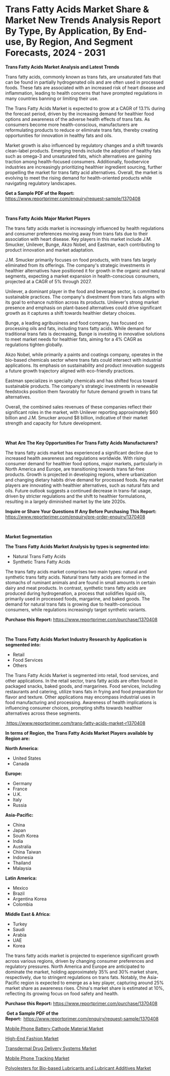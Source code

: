 <p><h1>Trans Fatty Acids Market Share & Market New Trends Analysis Report By Type, By Application, By End-use, By Region, And Segment Forecasts, 2024 - 2031</h1></p><p><strong>Trans Fatty Acids Market Analysis and Latest Trends</strong></p>
<p><p>Trans fatty acids, commonly known as trans fats, are unsaturated fats that can be found in partially hydrogenated oils and are often used in processed foods. These fats are associated with an increased risk of heart disease and inflammation, leading to health concerns that have prompted regulations in many countries banning or limiting their use.</p><p>The Trans Fatty Acids Market is expected to grow at a CAGR of 13.1% during the forecast period, driven by the increasing demand for healthier food options and awareness of the adverse health effects of trans fats. As consumers become more health-conscious, manufacturers are reformulating products to reduce or eliminate trans fats, thereby creating opportunities for innovation in healthy fats and oils.</p><p>Market growth is also influenced by regulatory changes and a shift towards clean-label products. Emerging trends include the adoption of healthy fats such as omega-3 and unsaturated fats, which alternatives are gaining traction among health-focused consumers. Additionally, foodservice industries are increasingly prioritizing healthier ingredient sourcing, further propelling the market for trans fatty acid alternatives. Overall, the market is evolving to meet the rising demand for health-oriented products while navigating regulatory landscapes.</p></p>
<p><strong>Get a Sample PDF of the Report:&nbsp;</strong> <a href="https://www.reportprimer.com/enquiry/request-sample/1370408">https://www.reportprimer.com/enquiry/request-sample/1370408</a></p>
<p>&nbsp;</p>
<p><strong>Trans Fatty Acids Major Market Players</strong></p>
<p><p>The trans fatty acids market is increasingly influenced by health regulations and consumer preferences moving away from trans fats due to their association with heart disease. Key players in this market include J.M. Smucker, Unilever, Bunge, Akzo Nobel, and Eastman, each contributing to product innovation and market adaptation.</p><p>J.M. Smucker primarily focuses on food products, with trans fats largely eliminated from its offerings. The company's strategic investments in healthier alternatives have positioned it for growth in the organic and natural segments, expecting a market expansion in health-conscious consumers, projected at a CAGR of 5% through 2027.</p><p>Unilever, a dominant player in the food and beverage sector, is committed to sustainable practices. The company's divestment from trans fats aligns with its goal to enhance nutrition across its products. Unilever's strong market presence and emphasis on plant-based alternatives could drive significant growth as it captures a shift towards healthier dietary choices.</p><p>Bunge, a leading agribusiness and food company, has focused on processing oils and fats, including trans fatty acids. While demand for traditional trans fats is decreasing, Bunge is investing in innovative solutions to meet market needs for healthier fats, aiming for a 4% CAGR as regulations tighten globally.</p><p>Akzo Nobel, while primarily a paints and coatings company, operates in the bio-based chemicals sector where trans fats could intersect with industrial applications. Its emphasis on sustainability and product innovation suggests a future growth trajectory aligned with eco-friendly practices.</p><p>Eastman specializes in specialty chemicals and has shifted focus toward sustainable products. The company's strategic investments in renewable feedstocks position them favorably for future demand growth in trans fat alternatives. </p><p>Overall, the combined sales revenues of these companies reflect their significant roles in the market, with Unilever reporting approximately $60 billion and J.M. Smucker around $8 billion, indicative of their market strength and capacity for future development.</p></p>
<p>&nbsp;</p>
<p><strong>What Are The Key Opportunities For Trans Fatty Acids Manufacturers?</strong></p>
<p><p>The trans fatty acids market has experienced a significant decline due to increased health awareness and regulations worldwide. With rising consumer demand for healthier food options, major markets, particularly in North America and Europe, are transitioning towards trans fat-free products. Growth is projected in developing regions, where urbanization and changing dietary habits drive demand for processed foods. Key market players are innovating with healthier alternatives, such as natural fats and oils. Future outlook suggests a continued decrease in trans-fat usage, driven by stricter regulations and the shift to healthier formulations, resulting in a largely diminished market by the late 2020s.</p></p>
<p><strong>Inquire or Share Your Questions If Any Before Purchasing This Report:</strong> <a href="https://www.reportprimer.com/enquiry/pre-order-enquiry/1370408">https://www.reportprimer.com/enquiry/pre-order-enquiry/1370408</a></p>
<p>&nbsp;</p>
<p><strong>Market Segmentation</strong></p>
<p><strong>The Trans Fatty Acids Market Analysis by types is segmented into:</strong></p>
<p><ul><li>Natural Trans Fatty Acids</li><li>Synthetic Trans Fatty Acids</li></ul></p>
<p><p>The trans fatty acids market comprises two main types: natural and synthetic trans fatty acids. Natural trans fatty acids are formed in the stomachs of ruminant animals and are found in small amounts in certain dairy and meat products. In contrast, synthetic trans fatty acids are produced during hydrogenation, a process that solidifies liquid oils, primarily used in processed foods, margarine, and baked goods. The demand for natural trans fats is growing due to health-conscious consumers, while regulations increasingly target synthetic variants.</p></p>
<p><strong>Purchase this Report:&nbsp;</strong><a href="https://www.reportprimer.com/purchase/1370408">https://www.reportprimer.com/purchase/1370408</a></p>
<p>&nbsp;</p>
<p><strong>The Trans Fatty Acids Market Industry Research by Application is segmented into:</strong></p>
<p><ul><li>Retail</li><li>Food Services</li><li>Others</li></ul></p>
<p><p>The Trans Fatty Acids Market is segmented into retail, food services, and other applications. In the retail sector, trans fatty acids are often found in packaged snacks, baked goods, and margarines. Food services, including restaurants and catering, utilize trans fats in frying and food preparation for flavor and texture. Other applications may encompass industrial uses in food manufacturing and processing. Awareness of health implications is influencing consumer choices, prompting shifts towards healthier alternatives across these segments.</p></p>
<p><a href="https://www.reportprimer.com/trans-fatty-acids-market-r1370408">&nbsp;https://www.reportprimer.com/trans-fatty-acids-market-r1370408</a></p>
<p><strong>In terms of Region, the Trans Fatty Acids Market Players available by Region are:</strong></p>
<p>
    <p> <strong> North America: </strong>
        <ul>
            <li>United States</li>
            <li>Canada</li>
        </ul>
        </p> 
    <p> <strong> Europe: </strong>
        <ul>
            <li>Germany</li>
            <li>France</li>
            <li>U.K.</li>
            <li>Italy</li>
            <li>Russia</li>
        </ul>
        </p> 
    <p> <strong> Asia-Pacific: </strong>
        <ul>
            <li>China</li>
            <li>Japan</li>
            <li>South Korea</li>
            <li>India</li>
            <li>Australia</li>
            <li>China Taiwan</li>
            <li>Indonesia</li>
            <li>Thailand</li>
            <li>Malaysia</li>
        </ul>
        </p> 
    <p> <strong> Latin America: </strong>
        <ul>
            <li>Mexico</li>
            <li>Brazil</li>
            <li>Argentina Korea</li>
            <li>Colombia</li>
        </ul>
        </p> 
    <p> <strong> Middle East & Africa: </strong>
        <ul>
            <li>Turkey</li>
            <li>Saudi</li>
            <li>Arabia</li>
            <li>UAE</li>
            <li>Korea</li>
        </ul>
    </p>
    </p>
<p><p>The trans fatty acids market is projected to experience significant growth across various regions, driven by changing consumer preferences and regulatory pressures. North America and Europe are anticipated to dominate the market, holding approximately 35% and 30% market share, respectively, due to stringent regulations on trans fats. Notably, the Asia-Pacific region is expected to emerge as a key player, capturing around 25% market share as awareness rises. China's market share is estimated at 10%, reflecting its growing focus on food safety and health.</p></p>
<p><strong>Purchase this Report: </strong><a href="https://www.reportprimer.com/purchase/1370408">https://www.reportprimer.com/purchase/1370408</a></p>
<p>&nbsp;<strong>Get a Sample PDF of the Report:&nbsp;&nbsp;</strong><a href="https://www.reportprimer.com/enquiry/request-sample/1370408">https://www.reportprimer.com/enquiry/request-sample/1370408</a></p>
<p><strong></strong></p>
<p><p><a href="https://issuu.com/reportprime-2/docs/mobile-phone-battery-cathode-materi_aca0e6f772d85f">Mobile Phone Battery Cathode Material Market</a></p><p><a href="https://medium.com/@hunterico88_57142/high-end-fashion-market-share-size-trends-industry-analysis-report-by-type-by-end-use-0b6215048277">High-End Fashion Market</a></p><p><a href="https://www.linkedin.com/pulse/transdermal-drug-delivery-systems-market-size-share-trends-a6ypf">Transdermal Drug Delivery Systems Market</a></p><p><a href="https://www.linkedin.com/pulse/mobile-phone-tracking-market-insights-products-regional-analysis-oi6zf">Mobile Phone Tracking Market</a></p><p><a href="https://medium.com/@hunterico88_57142/insights-into-the-polyolesters-for-bio-based-lubricants-and-lubricant-additives-market-size-which-6e0cd15ada1c">Polyolesters for Bio-based Lubricants and Lubricant Additives Market</a></p></p>